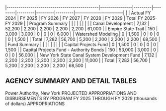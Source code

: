 |----------------------------------------------|----------------|---------|---------|---------|---------|---------|------------------------|
|                                              | Actual FY 2024 | FY 2025 | FY 2026 | FY 2027 | FY 2028 | FY 2029 | Total FY 2025- FY 2029 |
| Program Summary                              |                |         |         |         |         |         |                        |
| Canal Development                            | 7,132          | 52,200  | 2,200   | 2,200   | 2,200   | 2,200   | 61,000                 |
| Empire State Trail                           | 150            | 3,000   | 3,000   | 0       | 0       | 0       | 6,000                  |
| Watershed Modeling                           | 0              | 1,500   | 0       | 0       | 0       | 0       | 1,500                  |
| Total                                        | 7,282          | 56,700  | 5,200   | 2,200   | 2,200   | 2,200   | 68,500                 |
| Fund Summary                                 |                |         |         |         |         |         |                        |
| Capital Projects Fund                        | 0              | 1,500   | 0       | 0       | 0       | 0       | 1,500                  |
| Capital Projects Fund - Authority Bonds      | 150            | 53,000  | 3,000   | 0       | 0       | 0       | 56,000                 |
| New York State Canal System Development Fund | 7,132          | 2,200   | 2,200   | 2,200   | 2,200   | 2,200   | 11,000                 |
| Total                                        | 7,282          | 56,700  | 5,200   | 2,200   | 2,200   | 2,200   | 68,500                 |

## **AGENCY SUMMARY AND DETAIL TABLES**

Power Authority, New York PROJECTED APPROPRIATIONS AND DISBURSEMENTS BY PROGRAM FY 2025 THROUGH FY 2029 (thousands of dollars) APPROPRIATIONS